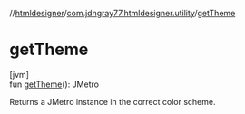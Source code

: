 //[htmldesigner](../../index.md)/[com.jdngray77.htmldesigner.utility](index.md)/[getTheme](get-theme.md)

# getTheme

[jvm]\
fun [getTheme](get-theme.md)(): JMetro

Returns a JMetro instance in the correct color scheme.
